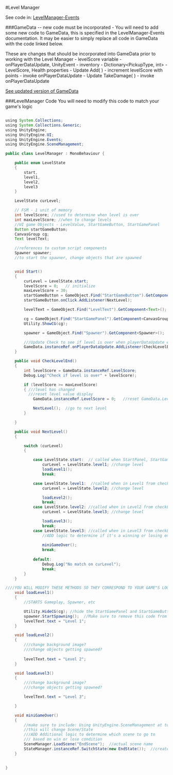 #Level Manager


See code in: [LevelManager-Events](/level-manager-in-class.md)

###GameData -- new code must be incorporated -
You will need to add some new code to GameData, this is specified in the LevelManager-Events documentation.  It may be easier to simply replace all code in GameData with the code linked below.

These are changes that should be incorporated into GameData prior to working with the Level Manager
    - levelScore variable
    - onPlayerDataUpdate, UnityEvent
    - inventory - Dictionary<PickupType, int>
    - LevelScore, Health properties
    - Update Add( )
        - increment levelScore with points
        - invoke onPlayerDataUpdate
    - Update TakeDamage( )
        - invoke onPlayerDataUpdate


[See updated version of GameData](/project-3/gamedata-with-unityevent.md)


###LevelManager Code 
You will need to modify this code to match your game's logic


```java

using System.Collections;
using System.Collections.Generic;
using UnityEngine;
using UnityEngine.UI;
using UnityEngine.Events;
using UnityEngine.SceneManagement;

public class LevelManager : MonoBehaviour {

    public enum LevelState
    {
        start,
        level1,
        level2,
        level3
    }

    LevelState curLevel;

    // FSM - 1 unit of memory
    int levelScore; //used to determine when level is over
    int maxLevelScore; //when to change levels
    //UI game Objects - LevelValue, StartGameButton, StartGamePanel
    Button startGameButton;
    CanvasGroup cg;
    Text levelText;

    //references to custom script components
    Spawner spawner;
    //to start the spawner, change objects that are spawned


    void Start()
    {
        curLevel = LevelState.start;
        levelScore = 0;   // initialize
        maxLevelScore = 30;
        startGameButton = GameObject.Find("StartGameButton").GetComponent<Button>();
        startGameButton.onClick.AddListener(NextLevel);

        levelText = GameObject.Find("LevelText").GetComponent<Text>();

        cg = GameObject.Find("StartGamePanel").GetComponent<CanvasGroup>();
        Utility.ShowCG(cg);

        spawner = GameObject.Find("Spawner").GetComponent<Spawner>();

        ///Update Check to see if level is over when playerDataUpdate event happens
        GameData.instanceRef.onPlayerDataUpdate.AddListener(CheckLevelEnd);
    }

    public void CheckLevelEnd()
    {
        int levelScore = GameData.instanceRef.LevelScore;
        Debug.Log("Check if level is over" + levelScore);

        if (levelScore >= maxLevelScore)
        { ///level has changed
          ///reset level value display
            GameData.instanceRef.LevelScore = 0;   //reset GameData.LevelScore

            NextLevel();  //go to next level
        }

    }

    public void NextLevel()
    {

        switch (curLevel)
        {

            case LevelState.start:  // called when StartPanel, StartGameButton is clicked
                curLevel = LevelState.level1; //change level
                loadLevel1();
                break;

            case LevelState.level1:  //called when in Level1 from checkLevelEnd( ) 
                curLevel = LevelState.level2; //change level

                loadLevel2();
                break;
            case LevelState.level2: //called when in Level2 from checkLevelEnd( ) 
                curLevel = LevelState.level3; //change level

                loadLevel3();
                break;
            case LevelState.level3: //called when in Level3 from checkLevelEnd( ) 
                //ADD logic to determine if it's a winning or losing ending
                
                miniGameOver();
                break;
            
            default:
                Debug.Log("No match on curLevel");
                break;
        }
    }

////YOU WILL MODIFY THESE METHODS SO THEY CORRESPOND TO YOUR GAME"S LOGIC
    void loadLevel1()
    {
        //STARTS Gameplay, Spawner, etc

        Utility.HideCG(cg); //hide the StartGamePanel and StartGameButton
        spawner.StartSpawning();  //Make sure to remove this code from Start in the spawner script
        levelText.text = "Level 1";
    }

    void loadLevel2()
    {
        ///change background image?
        ///change objects getting spawned?
         
        levelText.text = "Level 2";
    }

    void loadLevel3()
    {
        ///change background image?
        ///change objects getting spawned?

        levelText.text = "Level 3";

    }

    void miniGameOver()
    {
        //make sure to include: Using UnityEngine.SceneManagement at top of script
        //this will change Scene/State
        ///ADD Additional logic to determine which scene to go to 
        /// based on win or lose condition
        SceneManager.LoadScene("EndScene");  //actual scene name
        StateManager.instanceRef.SwitchState(new EndState());  //create new state, pass to StateManager     
    }

	
}

```

